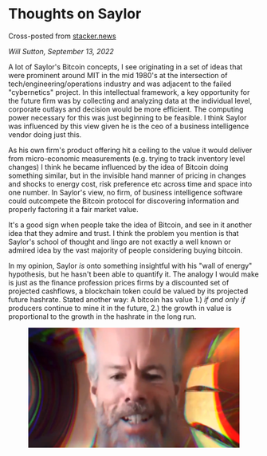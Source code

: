 # Thoughts on Saylor

Cross-posted from [stacker.news](https://stacker.news/items/69542)

_Will Sutton, September 13, 2022_

A lot of Saylor's Bitcoin concepts, I see originating in a set of ideas that were prominent around MIT in the mid 1980's at the intersection of tech/engineering/operations industry and was adjacent to the failed "cybernetics" project. In this intellectual framework, a key opportunity for the future firm was by collecting and analyzing data at the individual level, corporate outlays and decision would be more efficient. The computing power necessary for this was just beginning to be feasible. I think Saylor was influenced by this view given he is the ceo of a business intelligence vendor doing just this.

As his own firm's product offering hit a ceiling to the value it would deliver from micro-economic measurements (e.g. trying to track inventory level changes) I think he became influenced by the idea of Bitcoin doing something similar, but in the invisible hand manner of pricing in changes and shocks to energy cost, risk preference etc across time and space into one number. In Saylor's view, no firm, of business intelligence software could outcompete the Bitcoin protocol for discovering information and properly factoring it a fair market value.

It's a good sign when people take the idea of Bitcoin, and see in it another idea that they admire and trust. I think the problem you mention is that Saylor's school of thought and lingo are not exactly a well known or admired idea by the vast majority of people considering buying bitcoin.

In my opinion, Saylor _is_ onto something insightful with his "wall of energy" hypothesis, but he hasn't been able to quantify it. The analogy I would make is just as the finance profession prices firms by a discounted set of projected cashflows, a blockchain token could be valued by its projected future hashrate. Stated another way: A bitcoin has value 1.) _if and only if_ producers continue to mine it in the future, 2.) the growth in value is proportional to the growth in the hashrate in the long run.

<figure><img src="../.gitbook/assets/image (2) (1) (1).png" alt=""><figcaption></figcaption></figure>
